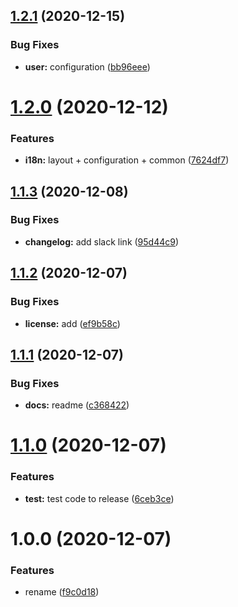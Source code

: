 ## [1.2.1](https://github.com/cm-workspace/locale/compare/v1.2.0...v1.2.1) (2020-12-15)


### Bug Fixes

* **user:** configuration ([bb96eee](https://github.com/cm-workspace/locale/commit/bb96eee9f0304bc80d1eb75920ec4040c39205e2))

# [1.2.0](https://github.com/cm-workspace/locale/compare/v1.1.3...v1.2.0) (2020-12-12)


### Features

* **i18n:** layout + configuration + common ([7624df7](https://github.com/cm-workspace/locale/commit/7624df7d55ea335b2d5429d0cf364f684360344e))

## [1.1.3](https://github.com/cm-workspace/locale/compare/v1.1.2...v1.1.3) (2020-12-08)


### Bug Fixes

* **changelog:** add slack link ([95d44c9](https://github.com/cm-workspace/locale/commit/95d44c901ea6f247de341257f2ff34ec6fb63114))

## [1.1.2](https://github.com/cm-workspace/locale/compare/v1.1.1...v1.1.2) (2020-12-07)


### Bug Fixes

* **license:** add ([ef9b58c](https://github.com/cm-workspace/locale/commit/ef9b58c0ba13e104f3341a03a475d7a2bf849bd6))

## [1.1.1](https://github.com/cm-workspace/locale/compare/v1.1.0...v1.1.1) (2020-12-07)


### Bug Fixes

* **docs:** readme ([c368422](https://github.com/cm-workspace/locale/commit/c3684228769eb451d9c997b25ed39d3ed23707de))

# [1.1.0](https://github.com/cm-workspace/locale/compare/v1.0.0...v1.1.0) (2020-12-07)


### Features

* **test:** test code to release ([6ceb3ce](https://github.com/cm-workspace/locale/commit/6ceb3ce1cb29927620493e8767f8b57079846b35))

# 1.0.0 (2020-12-07)


### Features

* rename ([f9c0d18](https://github.com/cm-workspace/locale/commit/f9c0d1838e77ad5417888346aed8382942b1d14e))
